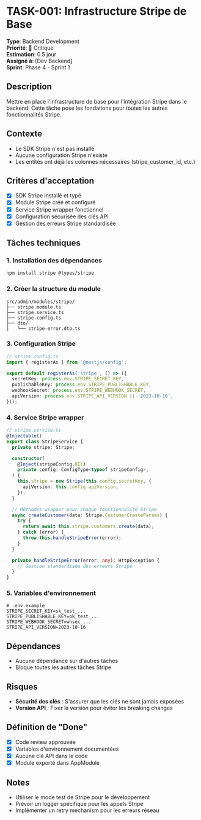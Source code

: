 # TASK-001: Infrastructure Stripe de Base

**Type**: Backend Development  
**Priorité**: 🔴 Critique  
**Estimation**: 0.5 jour  
**Assigné à**: [Dev Backend]  
**Sprint**: Phase 4 - Sprint 1  

## Description

Mettre en place l'infrastructure de base pour l'intégration Stripe dans le backend. Cette tâche pose les fondations pour toutes les autres fonctionnalités Stripe.

## Contexte

- Le SDK Stripe n'est pas installé
- Aucune configuration Stripe n'existe
- Les entités ont déjà les colonnes nécessaires (stripe_customer_id, etc.)

## Critères d'acceptation

- [x] SDK Stripe installé et typé
- [x] Module Stripe créé et configuré
- [x] Service Stripe wrapper fonctionnel
- [x] Configuration sécurisée des clés API
- [x] Gestion des erreurs Stripe standardisée

## Tâches techniques

### 1. Installation des dépendances
```bash
npm install stripe @types/stripe
```

### 2. Créer la structure du module
```
src/admin/modules/stripe/
├── stripe.module.ts
├── stripe.service.ts
├── stripe.config.ts
├── dto/
│   └── stripe-error.dto.ts
```

### 3. Configuration Stripe
```typescript
// stripe.config.ts
import { registerAs } from '@nestjs/config';

export default registerAs('stripe', () => ({
  secretKey: process.env.STRIPE_SECRET_KEY,
  publishableKey: process.env.STRIPE_PUBLISHABLE_KEY,
  webhookSecret: process.env.STRIPE_WEBHOOK_SECRET,
  apiVersion: process.env.STRIPE_API_VERSION || '2023-10-16',
}));
```

### 4. Service Stripe wrapper
```typescript
// stripe.service.ts
@Injectable()
export class StripeService {
  private stripe: Stripe;

  constructor(
    @Inject(stripeConfig.KEY)
    private config: ConfigType<typeof stripeConfig>,
  ) {
    this.stripe = new Stripe(this.config.secretKey, {
      apiVersion: this.config.apiVersion,
    });
  }

  // Méthodes wrapper pour chaque fonctionnalité Stripe
  async createCustomer(data: Stripe.CustomerCreateParams) {
    try {
      return await this.stripe.customers.create(data);
    } catch (error) {
      throw this.handleStripeError(error);
    }
  }

  private handleStripeError(error: any): HttpException {
    // Gestion standardisée des erreurs Stripe
  }
}
```

### 5. Variables d'environnement
```env
# .env.example
STRIPE_SECRET_KEY=sk_test_...
STRIPE_PUBLISHABLE_KEY=pk_test_...
STRIPE_WEBHOOK_SECRET=whsec_...
STRIPE_API_VERSION=2023-10-16
```

## Dépendances

- Aucune dépendance sur d'autres tâches
- Bloque toutes les autres tâches Stripe

## Risques

- **Sécurité des clés** : S'assurer que les clés ne sont jamais exposées
- **Version API** : Fixer la version pour éviter les breaking changes

## Définition de "Done"

- [x] Code review approuvée
- [x] Variables d'environnement documentées
- [x] Aucune clé API dans le code
- [x] Module exporté dans AppModule

## Notes

- Utiliser le mode test de Stripe pour le développement
- Prévoir un logger spécifique pour les appels Stripe
- Implémenter un retry mechanism pour les erreurs réseau 
